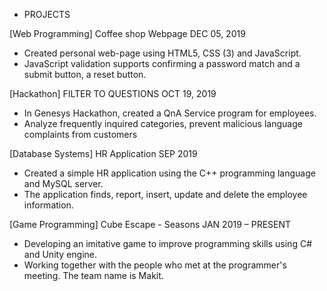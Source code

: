 * PROJECTS

[Web Programming]
Coffee shop Webpage									       DEC 05, 2019
- Created personal web-page using HTML5, CSS (3) and JavaScript.
- JavaScript validation supports confirming a password match and a submit button, a reset button.

[Hackathon]
FILTER TO QUESTIONS									       OCT 19, 2019
- In Genesys Hackathon, created a QnA Service program for employees.
- Analyze frequently inquired categories, prevent malicious language complaints from customers

[Database Systems]
HR Application										         SEP 2019
- Created a simple HR application using the C++ programming language and MySQL server.
- The application finds, report, insert, update and delete the employee information.

[Game Programming]
Cube Escape - Seasons								       JAN 2019 – PRESENT
- Developing an imitative game to improve programming skills using C# and Unity engine.
- Working together with the people who met at the programmer's meeting. The team name is Makit.

